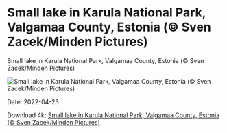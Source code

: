 # Small lake in Karula National Park, Valgamaa County, Estonia (© Sven Zacek/Minden Pictures)

Small lake in Karula National Park, Valgamaa County, Estonia (© Sven Zacek/Minden Pictures)

![Small lake in Karula National Park, Valgamaa County, Estonia (© Sven Zacek/Minden Pictures)](https://bing.com/th?id=OHR.EarthDay2022_EN-US1806321261_UHD.jpg&w=1024&h=576)

Date: 2022-04-23

Download 4k: [Small lake in Karula National Park, Valgamaa County, Estonia (© Sven Zacek/Minden Pictures)](https://bing.com/th?id=OHR.EarthDay2022_EN-US1806321261_UHD.jpg)

